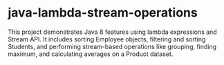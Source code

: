 # java-lambda-stream-operations
This project demonstrates Java 8 features using lambda expressions and Stream API. It includes sorting Employee objects, filtering and sorting Students, and performing stream-based operations like grouping, finding maximum, and calculating averages on a Product dataset.
